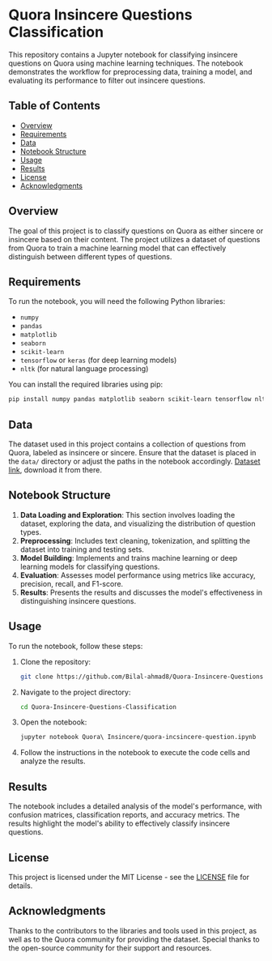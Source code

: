 # Quora Insincere Questions Classification

This repository contains a Jupyter notebook for classifying insincere questions on Quora using machine learning techniques. The notebook demonstrates the workflow for preprocessing data, training a model, and evaluating its performance to filter out insincere questions.

## Table of Contents

- [Overview](#overview)
- [Requirements](#requirements)
- [Data](#data)
- [Notebook Structure](#notebook-structure)
- [Usage](#usage)
- [Results](#results)
- [License](#license)
- [Acknowledgments](#acknowledgments)

## Overview

The goal of this project is to classify questions on Quora as either sincere or insincere based on their content. The project utilizes a dataset of questions from Quora to train a machine learning model that can effectively distinguish between different types of questions.

## Requirements

To run the notebook, you will need the following Python libraries:

- `numpy`
- `pandas`
- `matplotlib`
- `seaborn`
- `scikit-learn`
- `tensorflow` or `keras` (for deep learning models)
- `nltk` (for natural language processing)

You can install the required libraries using pip:

```bash
pip install numpy pandas matplotlib seaborn scikit-learn tensorflow nltk
```

## Data

The dataset used in this project contains a collection of questions from Quora, labeled as insincere or sincere. Ensure that the dataset is placed in the `data/` directory or adjust the paths in the notebook accordingly. [Dataset link](https://www.kaggle.com/datasets/arnavsharma45/quora-insincere-questions-dataset), download it from there.

## Notebook Structure

1. **Data Loading and Exploration**: This section involves loading the dataset, exploring the data, and visualizing the distribution of question types.
2. **Preprocessing**: Includes text cleaning, tokenization, and splitting the dataset into training and testing sets.
3. **Model Building**: Implements and trains machine learning or deep learning models for classifying questions.
4. **Evaluation**: Assesses model performance using metrics like accuracy, precision, recall, and F1-score.
5. **Results**: Presents the results and discusses the model's effectiveness in distinguishing insincere questions.

## Usage

To run the notebook, follow these steps:

1. Clone the repository:

    ```bash
    git clone https://github.com/Bilal-ahmad8/Quora-Insincere-Questions-Classification.git
    ```

2. Navigate to the project directory:

    ```bash
    cd Quora-Insincere-Questions-Classification
    ```

3. Open the notebook:

    ```bash
    jupyter notebook Quora\ Insincere/quora-incsincere-question.ipynb
    ```

4. Follow the instructions in the notebook to execute the code cells and analyze the results.

## Results

The notebook includes a detailed analysis of the model's performance, with confusion matrices, classification reports, and accuracy metrics. The results highlight the model's ability to effectively classify insincere questions.

## License

This project is licensed under the MIT License - see the [LICENSE](LICENSE) file for details.

## Acknowledgments

Thanks to the contributors to the libraries and tools used in this project, as well as to the Quora community for providing the dataset. Special thanks to the open-source community for their support and resources.
